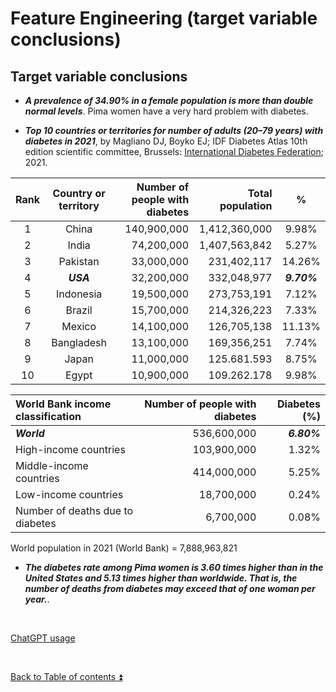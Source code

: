 # Feature Engineering (target variable conclusions)  

## Target variable conclusions

* ***A prevalence of 34.90% in a female population is more than double normal levels***. Pima women have a very hard problem with diabetes.  

* ***Top 10 countries or territories for number of adults (20–79 years) with diabetes in 2021***, by Magliano DJ, Boyko EJ; IDF Diabetes Atlas 10th edition scientific committee, Brussels: [International Diabetes Federation](https://diabetesatlas.org/); 2021.

| Rank | Country or territory | Number of people with diabetes | Total population | %   |
| :--: | :------------------: | ----------------------------------------: | ---------------: | :-: |
| 1 | China     | 140,900,000 | 1,412,360,000 |  9.98% |
| 2 | India     |  74,200,000 | 1,407,563,842 |  5.27% |
| 3	| Pakistan  |  33,000,000 |   231,402,117 | 14.26% |
| 4 | ***USA***       |  32,200,000 |   332,048,977 |  ***9.70%*** |
| 5 | Indonesia |  19,500,000 |   273,753,191 |  7.12% |
| 6 | Brazil    |  15,700,000 |   214,326,223 |  7.33% |
| 7 | Mexico    |  14,100,000 |   126,705,138 | 11.13% |
| 8 | Bangladesh|  13,100,000 |   169,356,251 |  7.74% |
| 9 | Japan     |  11,000,000 |   125.681.593 |  8.75% |
| 10| Egypt     |  10,900,000 |   109.262.178 |  9.98% |


| World Bank income classification | Number of people with diabetes |Diabetes (%) |
| :- | -: | -: |
| ***World*** | 536,600,000 | ***6.80%*** | 
| High-income countries | 103,900,000 | 1.32% |
| Middle-income countries| 414,000,000 | 5.25% |
| Low-income countries| 18,700,000 | 0.24% |
| Number of deaths due to diabetes | 6,700,000 | 0.08% |

World population in 2021 (World Bank) = 7,888,963,821

* ***The diabetes rate among Pima women is 3.60 times higher than in the United States and 5.13 times higher than worldwide. That is, the number of deaths from diabetes may exceed that of one woman per year.***.

<p><br></p> 

[ChatGPT usage](../CHATGPT_USAGE.md)  

<p><br></p>

[Back to Table of contents :arrow_double_up:](../README.md)
